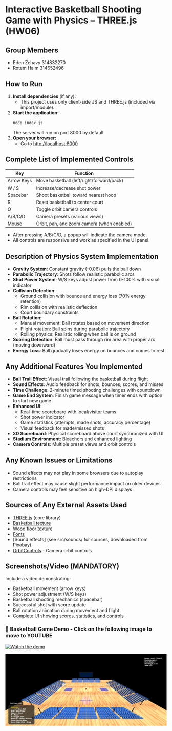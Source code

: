 # Interactive Basketball Shooting Game with Physics – THREE.js (HW06)

## Group Members

- Eden Zehavy 314832270
- Rotem Haim 314652496

## How to Run

1. **Install dependencies** (if any):
   - This project uses only client-side JS and THREE.js (included via import/module).
2. **Start the application:**
   ```bash
   node index.js
   ```
   The server will run on port 8000 by default.
3. **Open your browser:**
   - Go to [http://localhost:8000](http://localhost:8000)

## Complete List of Implemented Controls

| Key        | Function                                   |
| ---------- | ------------------------------------------ |
| Arrow Keys | Move basketball (left/right/forward/back)  |
| W / S      | Increase/decrease shot power               |
| Spacebar   | Shoot basketball toward nearest hoop       |
| R          | Reset basketball to center court           |
| O          | Toggle orbit camera controls               |
| A/B/C/D    | Camera presets (various views)             |
| Mouse      | Orbit, pan, and zoom camera (when enabled) |

- After pressing A/B/C/D, a popup will indicate the camera mode.
- All controls are responsive and work as specified in the UI panel.

## Description of Physics System Implementation

- **Gravity System**: Constant gravity (-0.06) pulls the ball down
- **Parabolic Trajectory**: Shots follow realistic parabolic arcs
- **Shot Power System**: W/S keys adjust power from 0-100% with visual indicator
- **Collision Detection**:
  - Ground collision with bounce and energy loss (70% energy retention)
  - Rim collision with realistic deflection
  - Court boundary constraints
- **Ball Rotation**:
  - Manual movement: Ball rotates based on movement direction
  - Flight rotation: Ball spins during parabolic trajectory
  - Rolling physics: Realistic rolling when ball is on ground
- **Scoring Detection**: Ball must pass through rim area with proper arc (moving downward)
- **Energy Loss**: Ball gradually loses energy on bounces and comes to rest

## Any Additional Features You Implemented

- **Ball Trail Effect**: Visual trail following the basketball during flight
- **Sound Effects**: Audio feedback for shots, bounces, scores, and misses
- **Time Challenge**: 2-minute timed shooting challenges with countdown
- **Game End System**: Finish game message when timer ends with option to start new game
- **Enhanced UI**:
  - Real-time scoreboard with local/visitor teams
  - Shot power indicator
  - Game statistics (attempts, made shots, accuracy percentage)
  - Visual feedback for made/missed shots
- **3D Scoreboard**: Physical scoreboard above court synchronized with UI
- **Stadium Environment**: Bleachers and enhanced lighting
- **Camera Controls**: Multiple preset views and orbit controls

## Any Known Issues or Limitations

- Sound effects may not play in some browsers due to autoplay restrictions
- Ball trail effect may cause slight performance impact on older devices
- Camera controls may feel sensitive on high-DPI displays

## Sources of Any External Assets Used

- [THREE.js](https://threejs.org/) (core library)
- [Basketball texture](src/textures/basketball.png)
- [Wood floor texture](src/textures/wood_floor.jpg)
- [Fonts](https://threejs.org/examples/fonts/)
- [Sound effects] (see src/sounds/ for sources, downloaded from Pixabay)
- [OrbitControls](src/OrbitControls.js) - Camera orbit controls

## Screenshots/Video (MANDATORY)

Include a video demonstrating:

- Basketball movement (arrow keys)
- Shot power adjustment (W/S keys)
- Basketball shooting mechanics (spacebar)
- Successful shot with score update
- Ball rotation animation during movement and flight
- Complete UI showing scores, statistics, and controls

### 🎥 Basketball Game Demo - Click on the following image to move to YOUTUBE

[![Watch the demo](https://img.youtube.com/vi/VSr3-W9T4a8/hqdefault.jpg)](https://www.youtube.com/watch?v=VSr3-W9T4a8)

![Complete UI](screenshots/CompleteUI.png)


